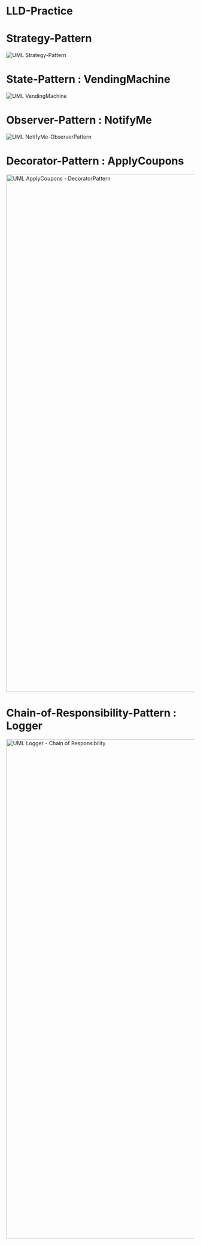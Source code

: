 # LLD-Practice

# Strategy-Pattern

![UML  Strategy-Pattern](https://github.com/user-attachments/assets/70aa3e90-75ce-4b47-8420-ef82eceff3e3)

# State-Pattern : VendingMachine

![UML  VendingMachine](https://github.com/user-attachments/assets/44a1bb0d-00fc-4f3c-a1bb-f5c17f4c0138)

# Observer-Pattern : NotifyMe

![UML  NotifyMe-ObserverPattern](https://github.com/user-attachments/assets/cb4452e2-6757-4e03-824f-4bbe4b42ce3b)

# Decorator-Pattern : ApplyCoupons

<img width="1380" alt="UML  ApplyCoupons - DecoratorPattern" src="https://github.com/user-attachments/assets/cdaf382f-d80f-4f10-8d03-b889801fb9cc">

# Chain-of-Responsibility-Pattern : Logger


<img width="1332" alt="UML  Logger - Chain of Responsibility" src="https://github.com/user-attachments/assets/79e57823-a772-4b27-9da7-e692d39ecb4b">
